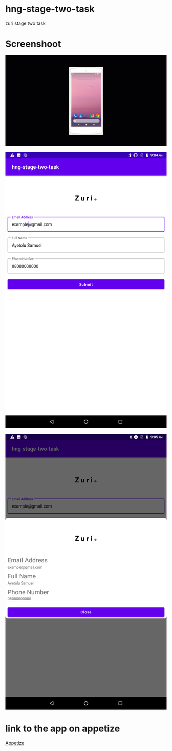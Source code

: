 # hng-stage-two-task
zuri stage two task

# Screenshoot

![alt text](https://github.com/ayetolusamuel/hng-stage-two-task/blob/master/images/hng.gif)

![alt text](https://github.com/ayetolusamuel/hng-stage-two-task/blob/master/images/Screenshot_20210818-090448.png)

![alt text](https://github.com/ayetolusamuel/hng-stage-two-task/blob/master/images/Screenshot_20210818-090511.png)


# link to the app on appetize
[Appetize](https://appetize.io/app/vcye8bzq0b7gvghhzdqbtk91gr)



